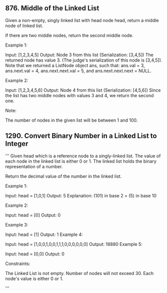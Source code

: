 ## 876. Middle of the Linked List

Given a non-empty, singly linked list with head node head, return a middle node of linked list.

If there are two middle nodes, return the second middle node.

 

Example 1:

Input: [1,2,3,4,5]
Output: Node 3 from this list (Serialization: [3,4,5])
The returned node has value 3.  (The judge's serialization of this node is [3,4,5]).
Note that we returned a ListNode object ans, such that:
ans.val = 3, ans.next.val = 4, ans.next.next.val = 5, and ans.next.next.next = NULL.

Example 2:

Input: [1,2,3,4,5,6]
Output: Node 4 from this list (Serialization: [4,5,6])
Since the list has two middle nodes with values 3 and 4, we return the second one.
 

Note:

The number of nodes in the given list will be between 1 and 100.



## 1290. Convert Binary Number in a Linked List to Integer 
'''
Given head which is a reference node to a singly-linked list. The value of each node in the linked list is either 0 or 1. The linked list holds the binary representation of a number.

Return the decimal value of the number in the linked list.

 
Example 1:

Input: head = [1,0,1]
Output: 5
Explanation: (101) in base 2 = (5) in base 10

Example 2:

Input: head = [0]
Output: 0

Example 3:

Input: head = [1]
Output: 1
Example 4:

Input: head = [1,0,0,1,0,0,1,1,1,0,0,0,0,0,0]
Output: 18880
Example 5:

Input: head = [0,0]
Output: 0
 

Constraints:

The Linked List is not empty.
Number of nodes will not exceed 30.
Each node's value is either 0 or 1.


'''

